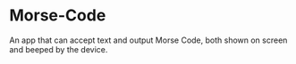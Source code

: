 # Morse-Code
An app that can accept text and output Morse Code, both shown on screen and beeped by the device.
